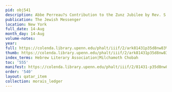 ```yaml
---
pid: obj541
description: Abbe Perreau?s Contribution to the Zunz Jubilee by Rev. S. Morais.
publication: The Jewish Messenger
location: New York
full_date: 14-Aug
month_day: 14-Aug
volume-notes:
year:
full: https://colenda.library.upenn.edu/phalt/iiif/2/ark81431p35d8nw83%2FSHA256E-s6936983--b7b95205ceacc164903c8890d8d51868c55572a3761793da2876bdd1d29c6a95.jpeg/full/3500,/0/default.jpg
thumb: https://colenda.library.upenn.edu/phalt/iiif/2/ark81431p35d8nw83%2FSHA256E-s6936983--b7b95205ceacc164903c8890d8d51868c55572a3761793da2876bdd1d29c6a95.jpeg/full/!200,200/0/default.jpg
index_terms: Hebrew Literary Association|Milchamoth Chobah
toc: '555'
manifest: https://colenda.library.upenn.edu/phalt/iiif/2/81431-p35d8nw83/manifest
order: '540'
layout: qatar_item
collection: morais_ledger
---
```

